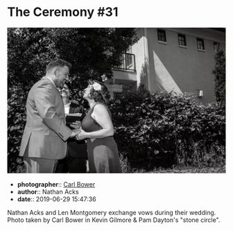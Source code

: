 # The Ceremony \#31

![Nathan Acks and Len Montgomery exchange vows](assets/2019-06-29-set-1-the-ceremony-31.webp)

* **photographer**:: [Carl Bower](https://carlbowerphotos.com)  
* **author**:: Nathan Acks  
* **date**:: 2019-06-29 15:47:36

Nathan Acks and Len Montgomery exchange vows during their wedding. Photo taken by Carl Bower in Kevin Gilmore & Pam Dayton's "stone circle".
